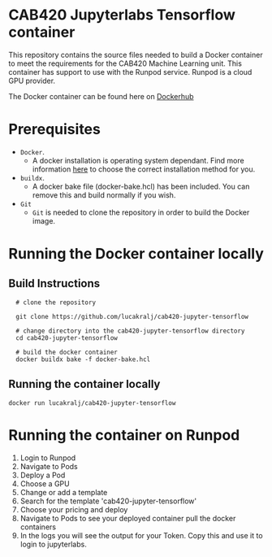 # CAB420 Jupyterlabs Tensorflow container
This repository contains the source files needed to build a Docker container to meet the requirements for the CAB420 Machine Learning unit. 
This container has support to use with the Runpod service. Runpod is a cloud GPU provider. 

The Docker container can be found here on [Dockerhub](https://hub.docker.com/r/lucakralj/cab420-jupyter-tensorflow)

# Prerequisites 
  - `Docker`.
    - A docker installation is operating system dependant. Find more information [here](https://docs.docker.com/engine/) to choose the correct installation method for you.
  - `buildx`.
    - A docker bake file (docker-bake.hcl) has been included. You can remove this and build normally if you wish.
  - `Git` 
    - `Git` is needed to clone the repository in order to build the Docker image. 

# Running the Docker container locally

## Build Instructions
```
  # clone the repository 

  git clone https://github.com/lucakralj/cab420-jupyter-tensorflow

  # change directory into the cab420-jupyter-tensorflow directory
  cd cab420-jupyter-tensorflow
  
  # build the docker container
  docker buildx bake -f docker-bake.hcl
```
## Running the container locally 
```
docker run lucakralj/cab420-jupyter-tensorflow
```

# Running the container on Runpod 
1. Login to Runpod
2. Navigate to Pods
3. Deploy a Pod
4. Choose a GPU
5. Change or add a template
6. Search for the template 'cab420-jupyter-tensorflow'
7. Choose your pricing and deploy
8. Navigate to Pods to see your deployed container pull the docker containers
9. In the logs you will see the output for your Token. Copy this and use it to login to jupyterlabs.
